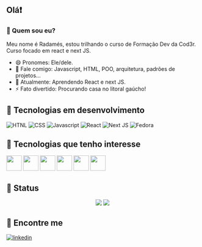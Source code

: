 ## Olá:heavy_exclamation_mark:

### 🤔 Quem sou eu?
Meu nome é Radamés, estou trilhando o curso de Formação Dev da Cod3r.
Curso focado em react e next JS.

- 😄 Pronomes: Ele/dele.
- 💬 Fale comigo: Javascript, HTML, POO, arquitetura, padrões de projetos...
- 🌱 Atualmente: Aprendendo React e next JS.
- ⚡  Fato divertido: Procurando casa no litoral gaúcho!

## 🌟 Tecnologias em desenvolvimento
![HTNL](https://img.shields.io/badge/HTML5-E34F26?style=for-the-badge&logo=html5&logoColor=white)
 ![CSS](https://img.shields.io/badge/CSS3-1572B6?style=for-the-badge&logo=css3&logoColor=white)
 ![Javascript](https://img.shields.io/badge/JavaScript-323330?style=for-the-badge&logo=javascript&logoColor=F7DF1E)
 ![React](https://img.shields.io/badge/React-20232A?style=for-the-badge&logo=react&logoColor=61DAFB)
 ![Next JS](https://img.shields.io/badge/next%20js-000000?style=for-the-badge&logo=nextdotjs&logoColor=white)
 ![Fedora](https://img.shields.io/badge/Fedora-294172?style=for-the-badge&logo=fedora&logoColor=white)
 
## 🌠 Tecnologias que tenho interesse 
<img src="https://cdn.jsdelivr.net/gh/devicons/devicon/icons/javascript/javascript-original.svg" width="40"/> <img src="https://cdn.jsdelivr.net/gh/devicons/devicon/icons/html5/html5-plain-wordmark.svg" width="40"/>  <img src="https://cdn.jsdelivr.net/gh/devicons/devicon/icons/css3/css3-plain-wordmark.svg" width="40"/> <img src="https://cdn.jsdelivr.net/gh/devicons/devicon/icons/jest/jest-plain.svg" width="40"/> <img src="https://cdn.jsdelivr.net/gh/devicons/devicon/icons/linux/linux-original.svg" width="40"/>  <img src="https://cdn.jsdelivr.net/gh/devicons/devicon/icons/angularjs/angularjs-original.svg" width="40"/>

## 🚧 Status
<div align="center">

![](http://github-profile-summary-cards.vercel.app/api/cards/profile-details?username=radexRS&theme=dark)
![](http://github-profile-summary-cards.vercel.app/api/cards/stats?username=radexRS&theme=dark)

</div>

## 🔎 Encontre me
[![linkedin](	https://img.shields.io/badge/LinkedIn-0077B5?style=for-the-badge&logo=linkedin&logoColor=white)](https://www.linkedin.com/in/radam%C3%A9s-langner-0814086a/)


<!--
## Trofeis 
[![trophy](https://github-profile-trophy.vercel.app/?username=radexRS&theme=onedark)](https://github.com/ryo-ma/github-profile-trophy)
-->
